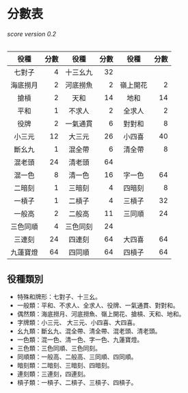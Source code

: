 # 分數表 #
###### score version 0.2

| 役種     | 分數 | 役種     | 分數 | 役種     | 分數 |
|:--------:|-----:|:--------:|-----:|:--------:|-----:|
| 七對子   |    4 | 十三幺九 |   32 |          |      |
| 海底撈月 |    2 | 河底撈魚 |    2 | 嶺上開花 |    2 |
| 搶槓     |    2 | 天和     |   14 | 地和     |   14 |
| 平和     |    1 | 不求人   |    2 | 全求人   |    2 |
| 役牌     |    2 | 一氣通貫 |    6 | 對對和   |    8 |
| 小三元   |   12 | 大三元   |   26 | 小四喜   |   40 |
| 斷幺九   |    1 | 混全帶   |    6 | 清全帶   |    8 |
| 混老頭   |   24 | 清老頭   |   64 |          |      |
| 混一色   |    8 | 清一色   |   16 | 字一色   |   64 |
| 二暗刻   |    1 | 三暗刻   |    4 | 四暗刻   |    8 |
| 一槓子   |    1 | 二槓子   |    4 | 三槓子   |   32 |
| 一般高   |    2 | 二般高   |   11 | 三同順   |   24 |
| 三色同順 |    4 | 三色同刻 |   24 |          |      |
| 三連刻   |   24 | 四連刻   |   64 | 大四喜   |   64 |
| 九蓮寶燈 |   64 | 四同順   |   64 | 四槓子   |   64 |

## 役種類別 ##

- 特殊和牌形：七對子、十三幺。
- 一般類：平和、不求人、全求人、役牌、一氣通貫、對對和。
- 偶然類：海底撈月、河底撈魚、嶺上開花、搶槓、天和、地和。
- 字牌類：小三元、 大三元、小四喜、大四喜。
- 幺九類：斷幺九、混全帶、清全帶、混老頭、清老頭。
- 一色類：混一色、清一色、字一色、九蓮寶燈。
- 三色類：三色同順、三色同刻。
- 同順類：一般高、二般高、三同順、四同順。
- 暗刻類：二暗刻、三暗刻、四暗刻。
- 連刻類：三連刻，四連刻。
- 槓子類：一槓子、二槓子、三槓子、四槓子。
